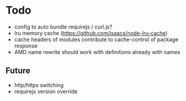 # Todo

- config to auto bundle requirejs / curl.js?
- lru memory cache (https://github.com/isaacs/node-lru-cache)
- cache headers of modules contribute to cache-control of package response
- AMD name rewrite should work with definitions already with names

## Future

- http/https switching
- requirejs version override